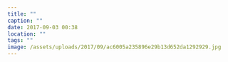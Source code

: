 ```yaml
---
title: ""
caption: ""
date: 2017-09-03 00:38
location: ""
tags: ""
image: /assets/uploads/2017/09/ac6005a235896e29b13d652da1292929.jpg
---
```

